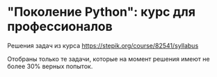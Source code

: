 # "Поколение Python": курс для профессионалов
Решения задач из курса https://stepik.org/course/82541/syllabus

Отобраны только те задачи, которые на момент решения имеют не более 30% верных попыток.
